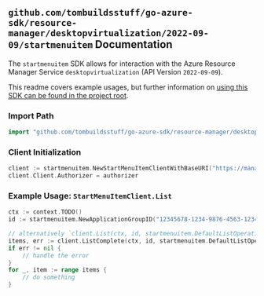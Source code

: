 
## `github.com/tombuildsstuff/go-azure-sdk/resource-manager/desktopvirtualization/2022-09-09/startmenuitem` Documentation

The `startmenuitem` SDK allows for interaction with the Azure Resource Manager Service `desktopvirtualization` (API Version `2022-09-09`).

This readme covers example usages, but further information on [using this SDK can be found in the project root](https://github.com/tombuildsstuff/go-azure-sdk/tree/main/docs).

### Import Path

```go
import "github.com/tombuildsstuff/go-azure-sdk/resource-manager/desktopvirtualization/2022-09-09/startmenuitem"
```


### Client Initialization

```go
client := startmenuitem.NewStartMenuItemClientWithBaseURI("https://management.azure.com")
client.Client.Authorizer = authorizer
```


### Example Usage: `StartMenuItemClient.List`

```go
ctx := context.TODO()
id := startmenuitem.NewApplicationGroupID("12345678-1234-9876-4563-123456789012", "example-resource-group", "applicationGroupValue")

// alternatively `client.List(ctx, id, startmenuitem.DefaultListOperationOptions())` can be used to do batched pagination
items, err := client.ListComplete(ctx, id, startmenuitem.DefaultListOperationOptions())
if err != nil {
	// handle the error
}
for _, item := range items {
	// do something
}
```
